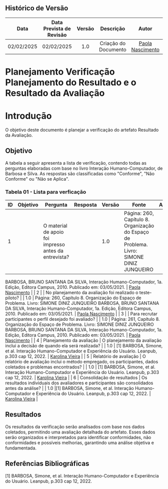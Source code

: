 ## Histórico de Versão
|    Data    | Data Prevista de Revisão | Versão |      Descrição       |                    Autor                    |                     Revisor                      |
| :--------: | :----------------------: | :----: | :------------------: | :-----------------------------------------: | :----------------------------------------------: |
| 02/02/2025 |        02/02/2025        |  1.0   | Criação do Documento | [Paola Nascimento](https://github.com/paolaalim) | [Karolina Vieira](https://github.com/Karolina91) |


# **Planejamento Verificação Planejamento do Resultado e o Resultado da Avaliação**

# Introdução

O objetivo deste documento é planejar a verificação do artefato Resultado da Avaliação.

## Objetivo

A tabela a seguir apresenta a lista de verificação, contendo todas as perguntas elaboradas com base no livro Interação Humano-Computador, de Barbosa e Silva. As respostas são classificadas como "Conforme", "Não Conforme" ou "Não se Aplica".

### Tabela 01 - Lista para verficação 

| ID  | Objetivo | Pergunta | Resposta | Versão | Fonte | Autor |
|-----|----------|----------|----------|--------|-------|-------|       
|   1  |          |     O material de apoio foi impresso antes da entrevista?     |            |   1.0   |  Página: 260, Capítulo 8. Organização do Espaço de Problema. Livro: SIMONE DINIZ JUNQUEIRO
BARBOSA, BRUNO SANTANA DA SILVA, Interação Humano-Computador, 1a. Edição, Editora Campus, 2010.
Publicado em: 03/05/2021.      |   [Paola Nascimento](https://github.com/paolaalim)   |
|   2  |          |     No planejamento da avaliação foi realizado o teste-piloto?     |            |   1.0   |  Página: 260, Capítulo 8. Organização do Espaço de Problema. Livro: SIMONE DINIZ JUNQUEIRO
BARBOSA, BRUNO SANTANA DA SILVA, Interação Humano-Computador, 1a. Edição, Editora Campus, 2010.
Publicado em: 03/05/2021.      |   [Paola Nascimento](https://github.com/paolaalim)   |
|   3  |          |     Para recrutar participantes o perfil desejado foi avaliado?     |            |   1.0   |  Página: 261, Capítulo 8. Organização do Espaço de Problema. Livro: SIMONE DINIZ JUNQUEIRO
BARBOSA, BRUNO SANTANA DA SILVA, Interação Humano-Computador, 1a. Edição, Editora Campus, 2010.
Publicado em: 03/05/2021.      |   [Paola Nascimento](https://github.com/paolaalim)   |
| 4   | Planejamento da avaliação | O planejamento da avaliação inclui a decisão de quando ela será realizada? |  | 1.0 |  [1] BARBOSA, Simone, et al. Interação Humano-Computador e Experiência do Usuário. Leanpub, p.303 cap 12, 2022.    |   [Karolina Vieira](https://github.com/Karolina91)   |
| 5   | Relatório de avaliação | O relatório de avaliação inclui o método empregado, os participantes, dados coletados e problemas encontrados? |  | 1.0 |  [1] BARBOSA, Simone, et al. Interação Humano-Computador e Experiência do Usuário. Leanpub, p.303 cap 12, 2022.    |  [Karolina Vieira](https://github.com/Karolina91)    |
| 6   | Consolidação de resultados | Os resultados individuais dos avaliadores e participantes são consolidados antes da análise? |  | 1.0 |[1] BARBOSA, Simone, et al. Interação Humano-Computador e Experiência do Usuário. Leanpub, p.303 cap 12, 2022.      |  [Karolina Vieira](https://github.com/Karolina91)    |







## Resultados

Os resultados da verificação serão analisados com base nos dados coletados, permitindo uma avaliação detalhada do artefato. Esses dados serão organizados e interpretados para identificar conformidades, não conformidades e possíveis melhorias, garantindo uma análise objetiva e fundamentada.

## Referências Bibliográficas

[1] BARBOSA, Simone, et al. Interação Humano-Computador e Experiência do Usuário. Leanpub, p.303  cap 12, 2022.